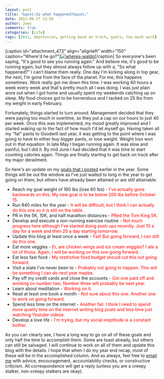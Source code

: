 ```yaml
---
layout: post
title: "&quot;So what happened?&quot;"
date: 2011-06-27 13:56
author: Joey
comments: true
categories: [Life]
tags: [2011, depression, getting back on track, goals, too much work]
---
```

[caption id="attachment_473" align="alignleft" width="150" caption="Where&#039;d he go?"]<a href="http://outofbreath.org/wp-content/uploads/2011/06/wheres-waldo.jpg">![](http://outofbreath.org/wp-content/uploads/2011/06/wheres-waldo-150x150.jpg "wheres-waldo")</a>[/caption] So everyone's been saying, "It's good to see you running again."  And believe me, it's good to be running again, but they almost always follow up with a, "So what happened?" I can't blame them really. One day I'm kicking along in top gear, the next, I'm gone from the face of the planet. For me, this happens sometimes. Work really got me down this time. I was working 60 hours a week every week and that's pretty much all I was doing. I was just plain wore out when I got home and usually spent my weekends catching up on sleep. My food choices got to be horrendous and I tacked on 25 lbs from my weight in early February.

Fortunately, things started to turn around.  Management decided that they were paying too much in overtime, so they put a cap on our hours to just 40 per week. Once this was implemented, my mood greatly improved and I started waking up to the fact of how much I'd let myself go.  Having taken all my "fat" pants to Goodwill last year, it was getting to the point where I was going to have to either buy bigger pants, or lose weight. Weight loss won out in that equation. In late May I began running again.  It was slow and painful, but I did it. By mid June I had decided that it was time to start counting calories again. Things are finally starting to get back on track after my major derailment.

So here's an update on my [goals that I posted](http://outofbreath.org/2011/01/01/2010-recap-2011-preview/) earlier in the year. Some things will be out the window as I've just waited to long in the year to get going on them, but others have already been attained or are still attainable.



*   Reach my goal weight of 160 lbs (lose 60 lbs) - <span style="color:#ff0000;">I've actually gone backwards on this. My new goal is to be below 200 lbs before October 15.</span>
*   Run 840 miles for the year - <span style="color:#ff0000;">It will be difficult, but I think I can actually do this one so it is still on the table.</span>
*   PR in the 5K, 10K, and half marathon distances - <span style="color:#ff0000;">PRed the Tom King 5K.</span>
*   Develop and execute a non-running exercise routine - <span style="color:#ff0000;">Not much progress here although I've started doing push ups recently.  Just 10 a day for a week and then 20 a day starting tomorrow.</span>
*   Update this blog at least once a week - <span style="color:#ff0000;">Fail! But going forward, I can still do this one.</span>
*   Eat more veggies - <span style="color:#ff0000;">Er, are chicken wings and ice cream veggies?  I ate a lot of those. Again, I will be working on this one going forward.</span>
*   Eat less fast food - <span style="color:#ff0000;">My restrictive food budget should cut this out going forward.</span>
*   Visit a state I've never been to - <span style="color:#ff0000;">Probably not going to happen. This will be something I can do next year maybe.</span>
*   Pay off my credit cards and close the accounts - <span style="color:#ff0000;">Got one paid off and working on number two. Number three will probably be next year.</span>
*   Learn about meditation - <span style="color:#ff0000;">Working on it.</span>
*   Read at least one book a month - <span style="color:#ff0000;">Not sure about this one. Another one to work on going forward.</span>
*   Spend less time on the internet - <span style="color:#ff0000;">Another fail. I think I need to spend more quality time on the internet writing blog posts and less time just watching Youtube videos.</span>
*   Develop a love life - <span style="color:#ff0000;">I'm trying, but my social ineptitude is a constant bother.</span>

As you can clearly see, I have a long way to go on all of these goals and only half the time to accomplish them. Some are toast already, but others can still be salvaged. I will continue to work on all of them and update this blog with the details.  I hope that when I do my year end recap, most of these will be in the accomplished column.  And as always, feel free to [email me](http://outofbreath.org/contact/) with advice, encouragement, accountability checks, or constructive criticism.  All correspondence will get a reply (unless you are a creepy stalker, non-creepy stalkers are okay).
